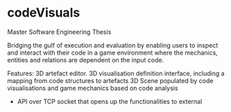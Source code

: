 # codeVisuals
Master Software Engineering Thesis

Bridging the gulf of execution and evaluation by enabling users to inspect and interact with their code in a game environment where the mechanics, entities and relations are dependent on the input code.

Features:
3D artefact editor.
3D visualisation definition interface, including a mapping from code structures to artefacts
3D Scene populated by code visualisations and game mechanics based on code analysis
+ API over TCP socket that opens up the functionalities to external
